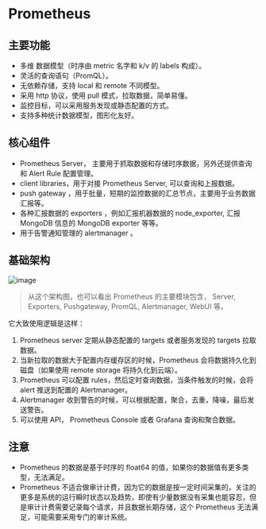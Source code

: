 # Prometheus
## 主要功能
- 多维 数据模型（时序由 metric 名字和 k/v 的 labels 构成）。
- 灵活的查询语句（PromQL）。
- 无依赖存储，支持 local 和 remote 不同模型。
- 采用 http 协议，使用 pull 模式，拉取数据，简单易懂。
- 监控目标，可以采用服务发现或静态配置的方式。
- 支持多种统计数据模型，图形化友好。
## 核心组件
- Prometheus Server， 主要用于抓取数据和存储时序数据，另外还提供查询和 Alert Rule 配置管理。
- client libraries，用于对接 Prometheus Server, 可以查询和上报数据。
- push gateway ，用于批量，短期的监控数据的汇总节点，主要用于业务数据汇报等。
- 各种汇报数据的 exporters ，例如汇报机器数据的 node_exporter, 汇报 MongoDB 信息的 MongoDB exporter 等等。
- 用于告警通知管理的 alertmanager 。
## 基础架构
![image](https://prometheus.io/assets/architecture.svg)
> 从这个架构图，也可以看出 Prometheus 的主要模块包含， Server, Exporters, Pushgateway, PromQL, Alertmanager, WebUI 等。

它大致使用逻辑是这样：
1. Prometheus server 定期从静态配置的 targets 或者服务发现的 targets 拉取数据。
2. 当新拉取的数据大于配置内存缓存区的时候，Prometheus 会将数据持久化到磁盘（如果使用 remote storage 将持久化到云端）。
3. Prometheus 可以配置 rules，然后定时查询数据，当条件触发的时候，会将 alert 推送到配置的 Alertmanager。
4. Alertmanager 收到警告的时候，可以根据配置，聚合，去重，降噪，最后发送警告。
5. 可以使用 API， Prometheus Console 或者 Grafana 查询和聚合数据。
## 注意
- Prometheus 的数据是基于时序的 float64 的值，如果你的数据值有更多类型，无法满足。
- Prometheus 不适合做审计计费，因为它的数据是按一定时间采集的，关注的更多是系统的运行瞬时状态以及趋势，即使有少量数据没有采集也能容忍，但是审计计费需要记录每个请求，并且数据长期存储，这个 Prometheus 无法满足，可能需要采用专门的审计系统。
